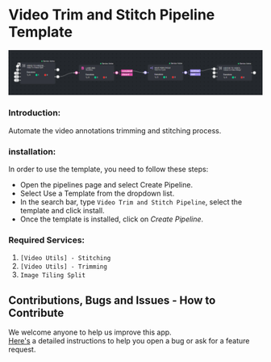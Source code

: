 # Video Trim and Stitch Pipeline Template

![pipeline.png](assets%2Fpipeline.png)


### Introduction:

Automate the video annotations trimming and stitching process.


### installation:

In order to use the template, you need to follow these steps:

* Open the pipelines page and select Create Pipeline.
* Select Use a Template from the dropdown list.
* In the search bar, type `Video Trim and Stitch Pipeline`, select the template and click install.
* Once the template is installed, click on *Create Pipeline*.


### Required Services:
1. `[Video Utils] - Stitching`
2. `[Video Utils] - Trimming`
3. `Image Tiling Split`

## Contributions, Bugs and Issues - How to Contribute

We welcome anyone to help us improve this app.  
[Here's](CONTRIBUTING.md) a detailed instructions to help you open a bug or ask for a feature request.
